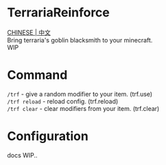 # TerrariaReinforce
[CHINESE | 中文](https://github.com/illusMC/TerrariaReinforce/blob/master/README_ZH.md)  
Bring terraria's goblin blacksmith to your minecraft.  
WIP

# Command
`/trf` - give a random modifier to your item. (trf.use)  
`/trf reload` - reload config. (trf.reload)  
`/trf clear` - clear modifiers from your item. (trf.clear)    

# Configuration
docs WIP..